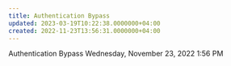 ```yaml
---
title: Authentication Bypass
updated: 2023-03-19T10:22:38.0000000+04:00
created: 2022-11-23T13:56:31.0000000+04:00
---
```


Authentication Bypass
Wednesday, November 23, 2022
1:56 PM
